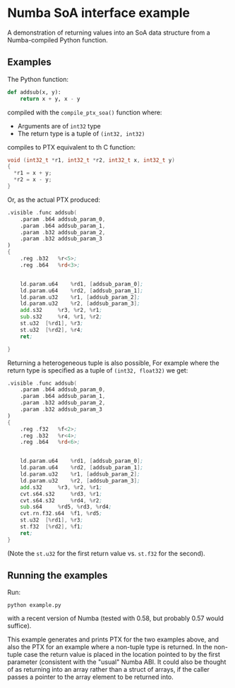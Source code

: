 # Numba SoA interface example

A demonstration of returning values into an SoA data structure from a
Numba-compiled Python function.

## Examples

The Python function:

```python
def addsub(x, y):
    return x + y, x - y
```

compiled with the `compile_ptx_soa()` function where:

- Arguments are of `int32` type
- The return type is a tuple of `(int32, int32)`

compiles to PTX equivalent to th C function:

```C
void (int32_t *r1, int32_t *r2, int32_t x, int32_t y)
{
  *r1 = x + y;
  *r2 = x - y;
}
```

Or, as the actual PTX produced:

```asm
.visible .func addsub(
	.param .b64 addsub_param_0,
	.param .b64 addsub_param_1,
	.param .b32 addsub_param_2,
	.param .b32 addsub_param_3
)
{
	.reg .b32 	%r<5>;
	.reg .b64 	%rd<3>;


	ld.param.u64 	%rd1, [addsub_param_0];
	ld.param.u64 	%rd2, [addsub_param_1];
	ld.param.u32 	%r1, [addsub_param_2];
	ld.param.u32 	%r2, [addsub_param_3];
	add.s32 	%r3, %r2, %r1;
	sub.s32 	%r4, %r1, %r2;
	st.u32 	[%rd1], %r3;
	st.u32 	[%rd2], %r4;
	ret;

}
```

Returning a heterogeneous tuple is also possible, For example where the return
type is specified as a tuple of `(int32, float32)` we get:

```asm
.visible .func addsub(
	.param .b64 addsub_param_0,
	.param .b64 addsub_param_1,
	.param .b32 addsub_param_2,
	.param .b32 addsub_param_3
)
{
	.reg .f32 	%f<2>;
	.reg .b32 	%r<4>;
	.reg .b64 	%rd<6>;


	ld.param.u64 	%rd1, [addsub_param_0];
	ld.param.u64 	%rd2, [addsub_param_1];
	ld.param.u32 	%r1, [addsub_param_2];
	ld.param.u32 	%r2, [addsub_param_3];
	add.s32 	%r3, %r2, %r1;
	cvt.s64.s32 	%rd3, %r1;
	cvt.s64.s32 	%rd4, %r2;
	sub.s64 	%rd5, %rd3, %rd4;
	cvt.rn.f32.s64 	%f1, %rd5;
	st.u32 	[%rd1], %r3;
	st.f32 	[%rd2], %f1;
	ret;
}
```

(Note the `st.u32` for the first return value vs. `st.f32` for the second).

## Running the examples

Run:

```
python example.py
```

with a recent version of Numba (tested with 0.58, but probably 0.57 would
suffice).

This example generates and prints PTX for the two examples above, and also the
PTX for an example where a non-tuple type is returned. In the non-tuple case the
return value is placed in the location pointed to by the first parameter
(consistent with the "usual" Numba ABI. It could also be thought of as returning
into an array rather than a struct of arrays, if the caller passes a pointer to
the array element to be returned into.

